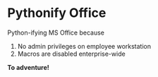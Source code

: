 # Pythonify Office
Python-ifying MS Office because
1. No admin privileges on employee workstation
2. Macros are disabled enterprise-wide

**To adventure!**
